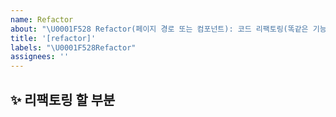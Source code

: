 ```yaml
---
name: Refactor
about: "\U0001F528 Refactor(페이지 경로 또는 컴포넌트): 코드 리팩토링(똑같은 기능인데 코드만 개선)"
title: '[refactor]'
labels: "\U0001F528Refactor"
assignees: ''
---
```


## ✨ 리팩토링 할 부분

<br>
